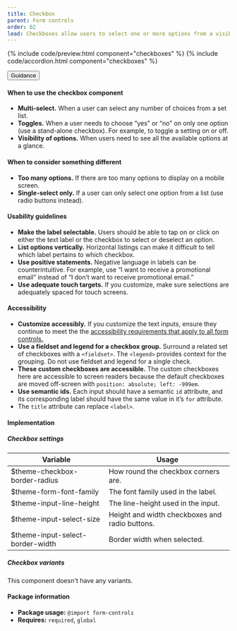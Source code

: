```yaml
---
title: Checkbox
parent: Form controls
order: 02
lead: Checkboxes allow users to select one or more options from a visible list.
---
```


{% include code/preview.html component="checkboxes" %}
{% include code/accordion.html component="checkboxes" %}

<div class="usa-accordion usa-accordion--bordered site-accordion-docs">
  <button class="usa-button-unstyled usa-accordion__button"
      aria-expanded="true" aria-controls="checkbox-docs">
    Guidance
  </button>
  <div id="checkbox-docs" aria-hidden="false" class="usa-accordion__content site-component-usage">
    <h4>When to use the checkbox component</h4>
    <ul class="usa-content-list">
      <li>
        <strong>Multi-select.</strong> When a user can select any number of
        choices from a set list.
      </li>
      <li>
        <strong>Toggles.</strong> When a user needs to choose “yes” or “no” on
        only one option (use a stand-alone checkbox). For example, to toggle a
        setting on or off.
      </li>
      <li>
        <strong>Visibility of options.</strong> When users need to see all the
        available options at a glance.
      </li>
    </ul>
    <h4>When to consider something different</h4>
    <ul class="usa-content-list">
      <li>
        <strong>Too many options.</strong> If there are too many options to
        display on a mobile screen.
      </li>
      <li>
        <strong>Single-select only.</strong> If a user can only select one
        option from a list (use radio buttons instead).
      </li>
    </ul>
    <h4>Usability guidelines</h4>
    <ul class="usa-content-list">
      <li>
        <strong>Make the label selectable.</strong> Users should be able to tap
        on or click on either the text label or the checkbox to select or deselect an option.
      </li>
      <li>
        <strong>List options vertically.</strong> Horizontal listings can make it
        difficult to tell which label pertains to which checkbox.
      </li>
      <li>
        <strong>Use positive statements.</strong> Negative language in labels can
        be counterintuitive. For example, use “I want to receive a promotional
        email” instead of “I don’t want to receive promotional email.”
      </li>
      <li>
        <strong>Use adequate touch targets.</strong> If you customize, make sure
        selections are adequately spaced for touch screens.
      </li>
    </ul>
    <h4 class="usa-heading">Accessibility</h4>
    <ul class="usa-content-list">
      <li>
        <strong>Customize accessibly.</strong> If you customize the text inputs,
        ensure they continue to meet the the
        <a href="{{ site.baseurl }}/form-controls/">
          accessibility requirements that apply to all form controls.
        </a>
      </li>
      <li>
        <strong>Use a fieldset and legend for a checkbox group.</strong>
        Surround a related set of checkboxes with a <code>&lt;fieldset&gt;</code>.
        The <code>&lt;legend&gt;</code> provides context for the grouping.
        Do not use fieldset and legend for a single check.
      </li>
      <li>
        <strong>These custom checkboxes are accessible.</strong> The custom
        checkboxes here are accessible to screen readers because the default
        checkboxes are moved off-screen with <code>position: absolute; left: -999em</code>.
      </li>
      <li>
        <strong>Use semantic ids.</strong> Each input should have a semantic
        <code>id</code> attribute, and its corresponding label should have the
        same value in it’s <code>for</code> attribute.
      </li>
      <li>
        The <code>title</code> attribute can replace <code>&lt;label&gt;</code>.
      </li>
    </ul>
    <h4 class="usa-heading">Implementation</h4>
    <h5 id="component-settings-checkbox">Checkbox settings</h5>
    <table class="usa-table--borderless site-table-responsive site-table-simple" aria-labelledby="component-settings-checkbox">
      <thead>
        <tr>
          <th scope="col" class="flex-6">Variable</th>
          <th scope="col" class="flex-6">Usage</th>
        </tr>
      </thead>
      <tbody class="font-mono-2xs">
        <tr>
          <td class="flex-6" data-title="Variable">$theme-checkbox-border-radius</td>
          <td class="flex-6" data-title="Usage">
            <span class="font-lang-3xs">How round the checkbox corners are.</span>
          </td>
        </tr>
        <tr>
          <td class="flex-6" data-title="Variable">$theme-form-font-family</td>
          <td class="flex-6" data-title="Usage">
            <span class="font-lang-3xs">The font family used in the label.</span>
          </td>
        </tr>
        <tr>
          <td class="flex-6" data-title="Variable">$theme-input-line-height</td>
          <td class="flex-6" data-title="Usage">
            <span class="font-lang-3xs">The line-height used in the input.</span>
          </td>
        </tr>
        <tr>
          <td class="flex-6" data-title="Variable">$theme-input-select-size</td>
          <td class="flex-6" data-title="Usage">
            <span class="font-lang-3xs">Height and width checkboxes and radio buttons.</span>
          </td>
        </tr>
        <tr>
          <td class="flex-6" data-title="Variable">$theme-input-select-border-width</td>
          <td class="flex-6" data-title="Usage">
            <span class="font-lang-3xs">Border width when selected.</span>
          </td>
        </tr>
      </tbody>
    </table>
    <h5 id="component-variants-checkbox">Checkbox variants</h5>
    <p>This component doesn't have any variants.</p>
    <h4 class="usa-heading">Package information</h4>
    <ul class="usa-content-list">
      <li>
        <strong>Package usage:</strong> <code>@import form-controls</code>
      </li>
      <li>
        <strong>Requires:</strong> <code>required</code>, <code>global</code>
      </li>
    </ul>
  </div>
</div>
